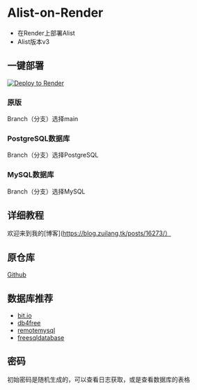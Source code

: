 # Alist-on-Render
- 在Render上部署Alist
- Alist版本v3
## 一键部署
[![Deploy to Render](https://render.com/images/deploy-to-render-button.svg)](https://render.com/deploy)
### 原版
Branch（分支）选择main
### PostgreSQL数据库
Branch（分支）选择PostgreSQL
### MySQL数据库
Branch（分支）选择MySQL
## 详细教程
欢迎来到我的[博客](https://blog.zuilang.tk/posts/16273/）
## 原仓库
[Github](https://github.com/alist-org/alist-render)
## 数据库推荐
- [bit.io](https://bit.io/)
- [db4free](https://db4free.net/)
- [remotemysql](https://remotemysql.com/)
- [freesqldatabase](https://www.freesqldatabase.com/)
## 密码
初始密码是随机生成的，可以查看日志获取，或是查看数据库的表格
